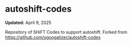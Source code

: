 # autoshift-codes

**Updated:** April 9, 2025

Repository of SHiFT Codes to support autoshift. Forked from https://github.com/ugoogalizer/autoshift-codes
